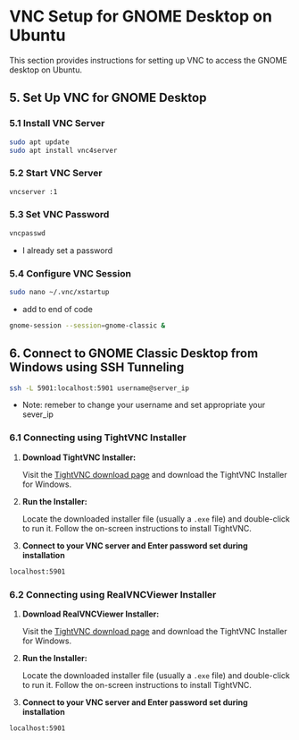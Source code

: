 # VNC Setup for GNOME Desktop on Ubuntu

This section provides instructions for setting up VNC to access the GNOME desktop on Ubuntu.

## 5. Set Up VNC for GNOME Desktop

### 5.1 Install VNC Server

```bash
sudo apt update
sudo apt install vnc4server
```
### 5.2 Start VNC Server
```bash
vncserver :1
```

### 5.3 Set  VNC Password
```bash
vncpasswd
```
- I already set a password

### 5.4 Configure VNC Session
```bash
sudo nano ~/.vnc/xstartup
```
- add to end of code
```bash
gnome-session --session=gnome-classic &
```

## 6. Connect to GNOME Classic Desktop from Windows using SSH Tunneling

```bash
ssh -L 5901:localhost:5901 username@server_ip
```
- Note: remeber to change your username and set appropriate your sever_ip

### 6.1 Connecting using  TightVNC Installer

1. **Download TightVNC Installer:**

   Visit the [TightVNC download page](https://www.tightvnc.com/download.php) and download the TightVNC Installer for Windows.

2. **Run the Installer:**

   Locate the downloaded installer file (usually a `.exe` file) and double-click to run it. Follow the on-screen instructions to install TightVNC.

3. **Connect to your VNC server and Enter password set during installation**
```bash
localhost:5901
```

### 6.2 Connecting using  RealVNCViewer Installer

1. **Download RealVNCViewer Installer:**

   Visit the [TightVNC download page](https://www.realvnc.com/en/connect/download/viewer/) and download the TightVNC Installer for Windows.

2. **Run the Installer:**

   Locate the downloaded installer file (usually a `.exe` file) and double-click to run it. Follow the on-screen instructions to install TightVNC.

3. **Connect to your VNC server and Enter password set during installation**
```bash
localhost:5901
```
   
   





